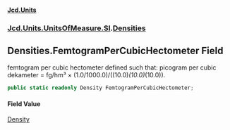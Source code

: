 #### [Jcd.Units](index.md 'index')

### [Jcd.Units.UnitsOfMeasure.SI](Jcd.Units.UnitsOfMeasure.SI.md 'Jcd.Units.UnitsOfMeasure.SI').[Densities](Densities.md 'Jcd.Units.UnitsOfMeasure.SI.Densities')

## Densities.FemtogramPerCubicHectometer Field

femtogram per cubic hectometer defined such that: picogram per cubic dekameter = fg/hm³ ×
(1.0/1000.0)/((10.0)*(10.0)*(10.0)).

```csharp
public static readonly Density FemtogramPerCubicHectometer;
```

#### Field Value

[Density](Density.md 'Jcd.Units.UnitTypes.Density')